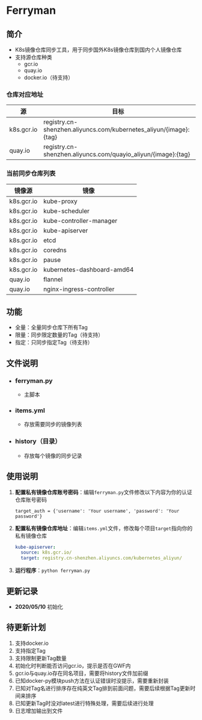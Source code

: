 # Ferryman
## 简介

- K8s镜像仓库同步工具，用于同步国外K8s镜像仓库到国内个人镜像仓库
- 支持源仓库种类
  - gcr.io
  - quay.io
  - docker.io（待支持）

### 仓库对应地址

| 源         | 目标                                                         |
| ---------- | ------------------------------------------------------------ |
| k8s.gcr.io | registry.cn-shenzhen.aliyuncs.com/kubernetes_aliyun/{image}:{tag} |
| quay.io    | registry.cn-shenzhen.aliyuncs.com/quayio_aliyun/{image}:{tag} |

### 当前同步仓库列表

| 镜像源     | 镜像                       |
| ---------- | -------------------------- |
| k8s.gcr.io | kube-proxy                 |
| k8s.gcr.io | kube-scheduler             |
| k8s.gcr.io | kube-controller-manager    |
| k8s.gcr.io | kube-apiserver             |
| k8s.gcr.io | etcd                       |
| k8s.gcr.io | coredns                    |
| k8s.gcr.io | pause                      |
| k8s.gcr.io | kubernetes-dashboard-amd64 |
| quay.io    | flannel                    |
| quay.io    | nginx-ingress-controller   |

## 功能

- 全量：全量同步仓库下所有Tag
- 限量：同步限定数量的Tag（待支持）
- 指定：只同步指定Tag（待支持）

## 文件说明

- ### ferryman.py

  - 主脚本
  
- ### items.yml

  - 存放需要同步的镜像列表


- ### history（目录）

  - 存放每个镜像的同步记录


## 使用说明

1. **配置私有镜像仓库账号密码**：编辑`ferryman.py`文件修改以下内容为你的认证仓库账号密码

   ```shell
   target_auth = {'username': 'Your username', 'password': 'Your password'}
   ```

   

2. **配置私有镜像仓库地址**：编辑`items.yml`文件，修改每个项目`target`指向你的私有镜像仓库

   ```yaml
   kube-apiserver:
     source: k8s.gcr.io/
     target: registry.cn-shenzhen.aliyuncs.com/kubernetes_aliyun/
   ```



3. **运行程序**：`python ferryman.py`



## 更新记录

- **2020/05/10**    初始化



## 待更新计划

1. 支持docker.io
2. 支持指定Tag
3. 支持限制更新Tag数量
4. 初始化时判断能否访问gcr.io，提示是否在GWF内
5. gcr.io与quay.io存在同名项目，需要将history文件加前缀
6. 已知docker-py模块push方法在认证错误时没提示，需要重新封装
7. 已知对Tag名进行排序存在纯英文Tag排到前面问题，需要后续根据Tag更新时间来排序
8. 已知更新Tag时没对latest进行特殊处理，需要后续进行处理
9. 日志增加输出到文件
